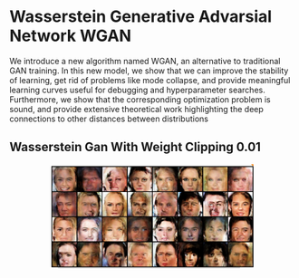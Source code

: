 # Wasserstein Generative Advarsial Network WGAN
We introduce a new algorithm named WGAN, an alternative to traditional GAN training. In this new model, we show that we can improve the stability of learning, get rid of problems like mode collapse, and provide meaningful learning curves useful for debugging and hyperparameter searches. Furthermore, we show that the corresponding optimization problem is sound, and provide extensive theoretical work highlighting the deep connections to other distances between distributions

## Wasserstein Gan With Weight Clipping 0.01

<p align="center">
    <img src="../assets/wgan1.PNG" width="360"\>
</p>
